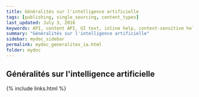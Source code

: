 ```yaml
---
title: Généralités sur l'intelligence artificielle
tags: [publishing, single_sourcing, content_types]
last_updated: July 3, 2016
keywords: API, content API, UI text, inline help, context-sensitive help, popovers, tooltips
summary: "Généralités sur l'intelligence artificielle"
sidebar: mydoc_sidebar
permalink: mydoc_generalites_ia.html
folder: mydoc
---
```


## Généralités sur l'intelligence artificielle




{% include links.html %}
